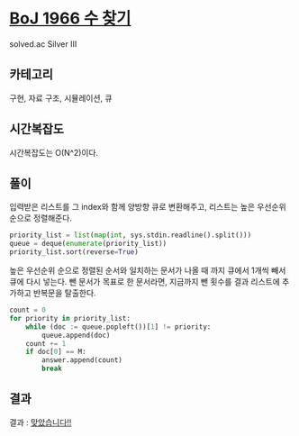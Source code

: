 # [BoJ 1966 수 찾기](https://www.acmicpc.net/problem/1966)

solved.ac Silver III

## 카테고리

구현, 자료 구조, 시뮬레이션, 큐

## 시간복잡도

시간복잡도는 O(N^2)이다.

## 풀이

입력받은 리스트를 그 index와 함께 양방향 큐로 변환해주고, 리스트는 높은 우선순위 순으로 정렬해준다.

```python
priority_list = list(map(int, sys.stdin.readline().split()))
queue = deque(enumerate(priority_list))
priority_list.sort(reverse=True)
```

높은 우선순위 순으로 정렬된 순서와 일치하는 문서가 나올 때 까지 큐에서 1개씩 빼서 큐에 다시 넣는다. 뺀 문서가 목표로 한 문서라면, 지금까지 뺀 횟수를 결과 리스트에 추가하고 반복문을 탈출한다.

```python
count = 0
for priority in priority_list:
    while (doc := queue.popleft())[1] != priority:
        queue.append(doc)
    count += 1
    if doc[0] == M:
        answer.append(count)
        break
```

## 결과

결과 : [맞았습니다!!](http://boj.kr/c5e9c4a1570d483a96fd5a654a7bcea1)